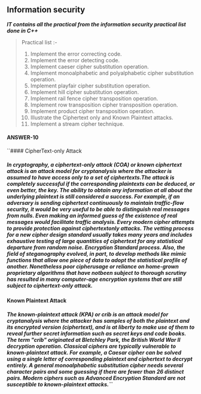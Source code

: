 ## Information security
 ***IT contains all the practical from the information security practical list done in C++*** 
> Practical list :-
> 1. Implement the error correcting code.
> 2. Implement the error detecting code.
> 3. Implement caeser cipher substitution operation.
> 4. Implement monoalphabetic and polyalphabetic cipher substitution operation.
> 5. Implement playfair cipher substitution operation.
> 6. Implement hill cipher substitution operation.
> 7. Implement rail fence cipher transposition operation.
> 8. Implement row transposition cipher transposition operation.
> 9. Implement product cipher transposition operation.
> 10. Illustrate the Ciphertext only and Known Plaintext attacks.
> 11. Implement a stream cipher technique.


#### ANSWER-10 
 ``#### CipherText-only Attack
##### In cryptography, a ciphertext-only attack (COA) or known ciphertext attack is an attack model for cryptanalysis where the attacker is assumed to have access only to a set of ciphertexts.The attack is completely successful if the corresponding plaintexts can be deduced, or even better, the key. The ability to obtain any information at all about the underlying plaintext is still considered a success. For example, if an adversary is sending ciphertext continuously to maintain traffic-flow security, it would be very useful to be able to distinguish real messages from nulls. Even making an informed guess of the existence of real messages would facilitate traffic analysis. Every modern cipher attempts to provide protection against ciphertextonly attacks. The vetting process for a new cipher design standard usually takes many years and includes exhaustive testing of large quantities of ciphertext for any statistical departure from random noise. Encryption Standard process. Also, the field of steganography evolved, in part, to develop methods like mimic functions that allow one piece of data to adopt the statistical profile of another. Nonetheless poor cipherusage or reliance on home-grown proprietary algorithms that have notbeen subject to thorough scrutiny has resulted in many computer-age encryption systems that are still subject to ciphertext-only attack.
 
#### Known Plaintext Attack
##### The known-plaintext attack (KPA) or crib is an attack model for cryptanalysis where the attacker has samples of both the plaintext and its encrypted version (ciphertext), and is at liberty to make use of them to reveal further secret information such as secret keys and code books. The term "crib" originated at Bletchley Park, the British World War II decryption operation. Classical ciphers are typically vulnerable to known-plaintext attack. For example, a Caesar cipher can be solved using a single letter of corresponding plaintext and ciphertext to decrypt entirely. A general monoalphabetic substitution cipher needs several character pairs and some guessing if there are fewer than 26 distinct pairs. Modern ciphers such as Advanced Encryption Standard are not susceptible to known-plaintext attacks.``
